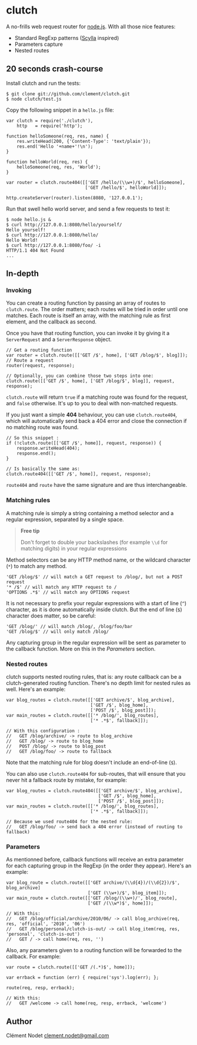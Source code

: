 # clutch

A no-frills web request router for [node.js][1]. With all those nice features:

* Standard RegExp patterns ([Scylla][2] inspired)
* Parameters capture
* Nested routes

## 20 seconds crash-course

Install clutch and run the tests:

    $ git clone git://github.com/clement/clutch.git
    $ node clutch/test.js

Copy the following snippet in a `hello.js` file:

    var clutch = require('./clutch'),
        http   = require('http');

    function helloSomeone(req, res, name) {
        res.writeHead(200, {'Content-Type': 'text/plain'});
        res.end('Hello '+name+'!\n');
    }

    function helloWorld(req, res) {
        helloSomeone(req, res, 'World');
    }

    var router = clutch.route404([['GET /hello/(\\w+)/$', helloSomeone],
                                  ['GET /hello/$', helloWorld]]);
    
    http.createServer(router).listen(8080, '127.0.0.1');
    
Run that swell hello world server, and send a few requests to test it:

    $ node hello.js &
    $ curl http://127.0.0.1:8080/hello/yourself/
    Hello yourself!
    $ curl http://127.0.0.1:8080/hello/
    Hello World!
    $ curl http://127.0.0.1:8080/foo/ -i
    HTTP/1.1 404 Not Found
    ...

## In-depth

### Invoking

You can create a routing function by passing an array of routes to `clutch.route`. The order matters; each routes will be tried in order until one matches. Each route is itself an array, with the matching rule as first element, and the callback as second.

Once you have that routing function, you can invoke it by giving it a `ServerRequest` and a `ServerResponse` object.

    // Get a routing function
    var router = clutch.route([['GET /$', home], ['GET /blog/$', blog]]);
    // Route a request
    router(request, response);

    // Optionally, you can combine those two steps into one:
    clutch.route([['GET /$', home], ['GET /blog/$', blog]], request, response);

`clutch.route` will return `true` if a matching route was found for the request, and `false` otherwise. It's up to you to deal with non-matched requests.

If you just want a simple **404** behaviour, you can use `clutch.route404`, which will automatically send back a 404 error and close the connection if no matching route was found.

    // So this snippet :
    if (!clutch.route([['GET /$', home]], request, response)) {
        response.writeHead(404);
        response.end();
    }

    // Is basically the same as:
    clutch.route404([['GET /$', home]], request, response);

`route404` and `route` have the same signature and are thus interchangeable.

### Matching rules

A matching rule is simply a string containing a method selector and a regular expression, separated by a single space.

> **Free tip**
>
> Don't forget to double your backslashes (for example `\\d` for matching digits) in your regular expressions

Method selectors can be any HTTP method name, or the wildcard character (`*`) to match any method.

    'GET /blog/$' // will match a GET request to /blog/, but not a POST request
    '* /$' // will match any HTTP request to /
    'OPTIONS .*$' // will match any OPTIONS request

It is not necessary to prefix your regular expressions with a start of line (`^`) character, as it is done automatically inside clutch. But the end of line (`$`) character does matter, so be careful:

    'GET /blog/' // will match /blog/, /blog/foo/bar
    'GET /blog/$' // will only match /blog/

Any capturing group in the regular expression will be sent as parameter to the callback function. More on this in the *Parameters* section.

### Nested routes

clutch supports nested routing rules, that is: any route callback can be a clutch-generated routing function. There's no depth limit for nested rules as well. Here's an example:

    var blog_routes = clutch.route([['GET archive/$', blog_archive],
                                    ['GET /$', blog_home],
                                    ['POST /$', blog_post]]);
    var main_routes = clutch.route([['* /blog/', blog_routes],
                                    ['* .*$', fallback]]);

    // With this configuration :
    //   GET /blog/archive/ -> route to blog_archive
    //   GET /blog/ -> route to blog_home
    //   POST /blog/ -> route to blog_post
    //   GET /blog/foo/ -> route to fallback

Note that the matching rule for blog doesn't include an end-of-line (`$`).

You can also use `clutch.route404` for sub-routes, that will ensure that you never hit a fallback route by mistake, for example:

    var blog_routes = clutch.route404([['GET archive/$', blog_archive],
                                       ['GET /$', blog_home],
                                       ['POST /$', blog_post]]);
    var main_routes = clutch.route([['* /blog/', blog_routes],
                                    ['* .*$', fallback]]);

    // Because we used route404 for the nested rule:
    //   GET /blog/foo/ -> send back a 404 error (instead of routing to fallback)

### Parameters

As mentionned before, callback functions will receive an extra parameter for each capturing group in the RegExp (in the order they appear). Here's an example:

    var blog_route = clutch.route([['GET archive/(\\d{4})/(\\d{2})/$', blog_archive]
                                   ['GET (\\w+)/$', blog_item]]);
    var main_route = clutch.route([['GET /blog/(\\w+)/', blog_route],
                                   ['GET /(\\w*)$', home]]);

    // With this:
    //   GET /blog/official/archive/2010/06/ -> call blog_archive(req, res, 'official', '2010', '06')
    //   GET /blog/personal/clutch-is-out/ -> call blog_item(req, res, 'personal', 'clutch-is-out')
    //   GET / -> call home(req, res, '')

Also, any parameters given to a routing function will be forwarded to the callback. For example:

    var route = clutch.route([['GET /(.*)$', home]]);

    var errback = function (err) { require('sys').log(err); };

    route(req, resp, errback);

    // With this:
    //   GET /welcome -> call home(req, resp, errback, 'welcome')

## Author

Clément Nodet
[clement.nodet@gmail.com](mailto:clement.nodet@gmail.com)

[1]: <http://nodejs.org/>
[2]: <http://github.com/ithinkihaveacat/node-scylla/>

